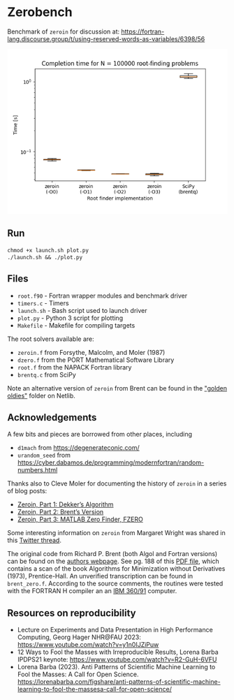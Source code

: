 # Zerobench

Benchmark of `zeroin` for discussion at: https://fortran-lang.discourse.group/t/using-reserved-words-as-variables/6398/56

![](result.png)

## Run

```
chmod +x launch.sh plot.py
./launch.sh && ./plot.py
```

## Files

- `root.f90` - Fortran wrapper modules and benchmark driver
- `timers.c` - Timers
- `launch.sh` - Bash script used to launch driver
- `plot.py` - Python 3 script for plotting
- `Makefile` - Makefile for compiling targets

The root solvers available are:
- `zeroin.f` from Forsythe, Malcolm, and Moler (1987)
- `dzero.f` from the PORT Mathematical Software Library
- `root.f` from the NAPACK Fortran library
- `brentq.c` from SciPy

Note an alternative version of `zeroin` from Brent can be found in the ["golden oldies"](https://netlib.org/go/index.html) folder on Netlib. 

## Acknowledgements

A few bits and pieces are borrowed from other places, including
- `d1mach` from https://degenerateconic.com/
- `urandom_seed` from https://cyber.dabamos.de/programming/modernfortran/random-numbers.html

Thanks also to Cleve Moler for documenting the history of `zeroin` in a series of blog posts:
- [Zeroin, Part 1: Dekker’s Algorithm](https://blogs.mathworks.com/cleve/2015/10/12/zeroin-part-1-dekkers-algorithm/?s_tid=blogs_rc_1)
- [Zeroin, Part 2: Brent’s Version](https://blogs.mathworks.com/cleve/2015/10/26/zeroin-part-2-brents-version/?s_tid=blogs_rc_1)
- [Zeroin, Part 3: MATLAB Zero Finder, FZERO](https://blogs.mathworks.com/cleve/2015/11/09/zeroin-part-3-matlab-zero-finder-fzero/?s_tid=blogs_rc_3)

Some interesting information on `zeroin` from Margaret Wright was shared in this [Twitter thread](https://twitter.com/walkingrandomly/status/1544607833802555392).

The original code from Richard P. Brent (both Algol and Fortran versions) can be found on the [authors webpage](https://maths-people.anu.edu.au/~brent/pub/pub011.html). See pg. 188 of this [PDF file](https://maths-people.anu.edu.au/~brent/pd/rpb011i.pdf), which contains a scan of the book Algorithms for Minimization without Derivatives (1973), Prentice-Hall. An unverified transcription can be found in `brent_zero.f`.
According to the source comments, the routines were tested with the FORTRAN H compiler an an [IBM 360/91](https://en.wikipedia.org/wiki/IBM_System/360_Model_91) computer. 

## Resources on reproducibility

- Lecture on Experiments and Data Presentation in High Performance Computing, Georg Hager NHR@FAU 2023: https://www.youtube.com/watch?v=y1n0IJZiPuw
- 12 Ways to Fool the Masses with Irreproducible Results, Lorena Barba IPDPS21 keynote: https://www.youtube.com/watch?v=R2-GuH-6VFU
- Lorena Barba (2023). Anti Patterns of Scientific Machine Learning to Fool the Masses: A Call for Open Science. https://lorenabarba.com/figshare/anti-patterns-of-scientific-machine-learning-to-fool-the-massesa-call-for-open-science/